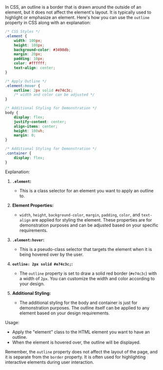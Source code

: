 In CSS, an outline is a border that is drawn around the outside of an element, but it does not affect the element's layout. It is typically used to highlight or emphasize an element. Here's how you can use the `outline` property in CSS along with an explanation:

```css
/* CSS Styles */
.element {
    width: 100px;
    height: 100px;
    background-color: #3498db;
    margin: 20px;
    padding: 10px;
    color: #ffffff;
    text-align: center;
}

/* Apply Outline */
.element:hover {
    outline: 2px solid #e74c3c;
    /* width and color can be adjusted */
}

/* Additional Styling for Demonstration */
body {
    display: flex;
    justify-content: center;
    align-items: center;
    height: 100vh;
    margin: 0;
}

/* Additional Styling for Demonstration */
.container {
    display: flex;
}
```

Explanation:

1. **`.element`:**
   - This is a class selector for an element you want to apply an outline to.

2. **Element Properties:**
   - `width`, `height`, `background-color`, `margin`, `padding`, `color`, and `text-align` are applied for styling the element. These properties are for demonstration purposes and can be adjusted based on your specific requirements.

3. **`.element:hover`:**
   - This is a pseudo-class selector that targets the element when it is being hovered over by the user.

4. **`outline: 2px solid #e74c3c;`:**
   - The `outline` property is set to draw a solid red border (`#e74c3c`) with a width of `2px`. You can customize the width and color according to your design.

5. **Additional Styling:**
   - The additional styling for the body and container is just for demonstration purposes. The outline itself can be applied to any element based on your design requirements.

Usage:
- Apply the "element" class to the HTML element you want to have an outline.
- When the element is hovered over, the outline will be displayed.

Remember, the `outline` property does not affect the layout of the page, and it is separate from the `border` property. It is often used for highlighting interactive elements during user interaction.